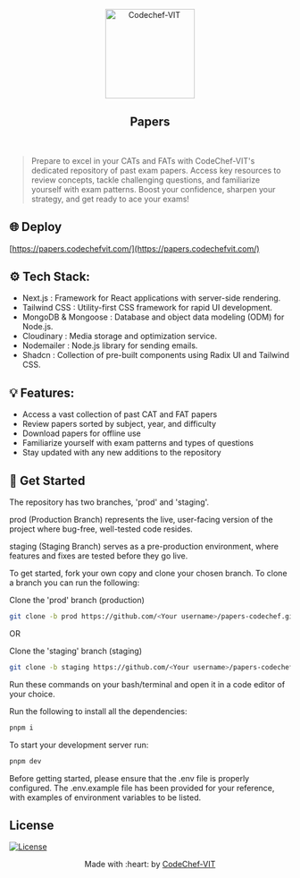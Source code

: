 <p align="center"><a href="https://www.codechefvit.com" target="_blank"><img src="https://i.ibb.co/4J9LXxS/cclogo.png" width=160 title="CodeChef-VIT" alt="Codechef-VIT"></a>
</p>

<h2 align="center"> Papers </h2>
<br/>

> <p>Prepare to excel in your CATs and FATs with CodeChef-VIT's dedicated repository of past exam papers. Access key resources to review concepts, tackle challenging questions, and familiarize yourself with exam patterns. Boost your confidence, sharpen your strategy, and get ready to ace your exams!</p>

## 🌐 Deploy
[https://papers.codechefvit.com/](https://papers.codechefvit.com/)

## ⚙️ Tech Stack:

- Next.js : Framework for React applications with server-side rendering.
- Tailwind CSS : Utility-first CSS framework for rapid UI development.
- MongoDB & Mongoose : Database and object data modeling (ODM) for Node.js.
- Cloudinary : Media storage and optimization service.
- Nodemailer : Node.js library for sending emails.
- Shadcn : Collection of pre-built components using Radix UI and Tailwind CSS.

## 💡 Features:

- Access a vast collection of past CAT and FAT papers
- Review papers sorted by subject, year, and difficulty
- Download papers for offline use
- Familiarize yourself with exam patterns and types of questions
- Stay updated with any new additions to the repository

## 🏁 Get Started

The repository has two branches, 'prod' and 'staging'.

prod (Production Branch) represents the live, user-facing version of the project where bug-free, well-tested code resides. 

staging (Staging Branch) serves as a pre-production environment, where features and fixes are tested before they go live.

To get started, fork your own copy and clone your chosen branch. To clone a branch you can run the following:

Clone the 'prod' branch (production)

```bash
git clone -b prod https://github.com/<Your username>/papers-codechef.git
```
OR

Clone the 'staging' branch (staging)

```bash
git clone -b staging https://github.com/<Your username>/papers-codechef.git
```

Run these commands on your bash/terminal and open it in a code editor of your choice.

Run the following to install all the dependencies:

```bash
pnpm i
```

To start your development server run:

```bash
pnpm dev
```

Before getting started, please ensure that the .env file is properly configured. The .env.example file has been provided for your reference, with examples of environment variables to be listed.

## License

[![License](http://img.shields.io/:license-mit-blue.svg?style=flat-square)](http://badges.mit-license.org)

<p align="center">
	Made with :heart: by <a href="https://www.codechefvit.com" target="_blank">CodeChef-VIT</a>
</p>
